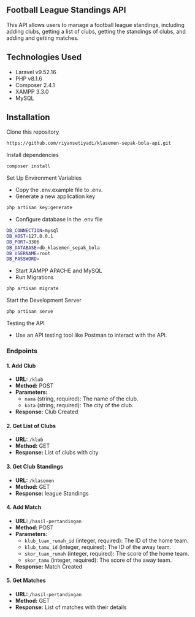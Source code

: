 ## Football League Standings API

This API allows users to manage a football league standings, including adding clubs, getting a list of clubs, getting the standings of clubs, and adding and getting matches.

## Technologies Used
- Laravel v9.52.16
- PHP v8.1.6
- Composer 2.4.1
- XAMPP 3.3.0
- MySQL

## Installation

Clone this repository

```bash
https://github.com/riyansetiyadi/klasemen-sepak-bola-api.git
```

Install dependencies

```bash
composer install
```

Set Up Environment Variables
- Copy the .env.example file to .env.
- Generate a new application key

```bash
php artisan key:generate
```

- Configure database in the .env file

```bash
DB_CONNECTION=mysql
DB_HOST=127.0.0.1
DB_PORT=3306
DB_DATABASE=db_klasemen_sepak_bola
DB_USERNAME=root
DB_PASSWORD=
```

- Start XAMPP APACHE and MySQL
- Run Migrations

```bash
php artisan migrate
```

Start the Development Server

```bash
php artisan serve
```

Testing the API
- Use an API testing tool like Postman to interact with the API.


### Endpoints

#### 1. Add Club

- **URL:** `/klub`
- **Method:** POST
- **Parameters:**
  - `nama` (string, required): The name of the club.
  - `kota` (string, required): The city of the club.
- **Response:** Club Created

#### 2. Get List of Clubs

- **URL:** `/klub`
- **Method:** GET
- **Response:** List of clubs with city

#### 3. Get Club Standings

- **URL:** `/klasemen`
- **Method:** GET
- **Response:** league Standings

#### 4. Add Match

- **URL:** `/hasil-pertandingan`
- **Method:** POST
- **Parameters:**
  - `klub_tuan_rumah_id` (integer, required): The ID of the home team.
  - `klub_tamu_id` (integer, required): The ID of the away team.
  - `skor_tuan_rumah` (integer, required): The score of the home team.
  - `skor_tamu` (integer, required): The score of the away team.
- **Response:** Match Created

#### 5. Get Matches

- **URL:** `/hasil-pertandingan`
- **Method:** GET
- **Response:** List of matches with their details
